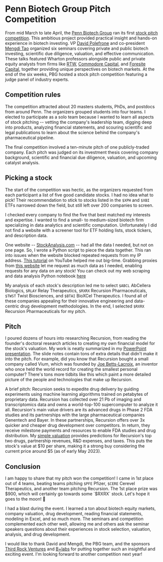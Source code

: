 # Penn Biotech Group Pitch Competition

From mid March to late April, the [Penn Biotech
Group](https://pennbiotechgroup.org) ran its first [stock pitch
competition](https://pennbiotechgroup.org/investment-research-pbg). This
ambitious project provided practical insight and hands-on experience in biotech
investing. VP [David Polefrone](https://www.linkedin.com/in/dpolefrone/) and
co-president [Mengdi Tao](https://www.linkedin.com/in/mengditao/) organized six
seminars covering private and public biotech investing, scientific due
diligence, valuation, and effective communication. These talks featured Wharton
professors alongside public and private equity analysts from firms like
[RTW](https://www.rtwfunds.com), [Commodore
Capital](https://www.commodorecapital.com), and [Foresite
Capital](https://www.foresitecapital.com), together providing unique
perspectives on biotech markets. At the end of the six weeks, PBG hosted a stock
pitch competition featuring a judge panel of industry experts.

## Competition rules

The competition attracted about 20 masters students, PhDs, and postdocs from
around Penn. The organizers grouped students into four teams. I elected to
participate as a solo team because I wanted to learn all aspects of stock
pitching -- vetting the company's leadership team, digging deep into products,
analyzing financial statements, and scouring scientific and legal publications
to learn about the science behind the company's pharmaceutical pipeline.

The final competition involved a ten-minute pitch of one publicly-traded
company. Each pitch was judged on its investment thesis covering company
background, scientific and financial due diligence, valuation, and upcoming
catalyst analysis.

## Picking a stock

The start of the competition was hectic, as the organizers requested from each
participant a list of five good candidate stocks. I had no idea what to pick!
Their recommendation to stick to stocks listed in the `$XPH` and `$XBI` ETFs
narrowed down the field, but still left over 200 companies to screen.

I checked every company to find the five that best matched my interests and
expertise. I wanted to find a small- to medium-sized biotech firm specializing
in data analytics and scientific computation. Unfortunately I did not find a
website with a screener tool for ETF holding lists, stock tickers, and
description data. 

One website -- [StockAnalysis.com](https://stockanalysis.com) -- had all the
data I needed, but not on one page. So, I wrote a Python script to piece the
data together. This ran into issues when the website blocked repeated requests
from my IP address. [This tutorial](https://www.youtube.com/watch?v=uBAaQ1Oif9k)
on YouTube helped me out big-time. Grabbing proxies from [this
website](Free-Proxy-List.net) let me request as much data as I needed, enabling
requests for any data on any stock! You can check out my web scraping and data
analysis Python notebook [here][notebook]

My analysis of each stock's description led me to select `$ABCL` AbCellera
Biologics, `$RLAY` Relay Therapeutics, `$RXRX` Recursion Pharmaceuticals,
`$TWST` Twist Biosciences, and `$BTAI` BioXCel Therapeutics. I found all of
these companies appealing for their innovative engineering and data-centric drug
development methodologies. In the end, I selected `$RXRX` Recursion
Pharmaceuticals for my pitch.

## Pitch

I poured dozens of hours into researching Recursion, from reading the founder's
doctoral research articles to creating my own financial model for the stock's
valuation. My work is neatly summarized in my [PowerPoint
presentation][presentation]. The slide notes contain tons of extra details that
didn't make it into the pitch. For example, did you know that Recursion bought a
small company called Vium, which was founded by [Joe
Betts-Lacroix](https://en.wikipedia.org/wiki/Joe_Betts-LaCroix), an inventor who
once held the world record for creating the smallest personal computer? There's
tons more tidbits like this which paint a more detailed picture of the people
and technologies that make up Recursion. 

A brief pitch: Recursion seeks to expedite drug delivery by guiding experiments
using machine learning algorithms trained on petabytes of proprietary data.
Recursion has collected over 21 Pb of imaging and transcriptomics data and owns
a world-top-100 supercomputer to analyze it all. Recursion's main value drivers
are its advanced drugs in Phase 2 FDA studies and its partnerships with the
large pharmaceutical companies Genentech and Bayer. In these partnerships,
Recursion offers over 3x quicker and cheaper drug development over competitors.
In return, they receive milestone payments and resources to enable FDA studies
and drug distribution. My [simple valuation][valuation] provides
predictions for Recursion's top two drugs, partnership revenues, R&D expenses,
and taxes. This puts the stock's value at $10 per share, making it a strong buy
considering the current price around $5 (as of early May 2023).

## Conclusion

I am happy to share that my pitch won the competition! I came in 1st place out
of 4 teams, beating teams pitching `$PFE` Pfizer, `$CERE` Cerevel Therapeutics,
and another team pitching Recursion. The 1st place prize was $900, which will
certainly go towards some `$RXRX` stock. Let's hope it goes to the moon! 🚀

I had a blast during the event. I learned a ton about biotech equity markets,
company valuation, drug development, reading financial statements, modeling in
Excel, and so much more. The seminars and competition complemented each other
well, allowing me and others ask the seminar speakers questions about their
experiences in stock selection, valuation, analysis, and drug development.

I would like to thank David and Mengdi, the PBG team, and the sponsors [Third
Rock Ventures](https://www.thirdrockventures.com) and
[B+labs](https://www.brandywinerealty.com/blabs) for putting together such an
insightful and exciting event. I'm looking forward to another competition next
year!

[notebook]: https://colab.research.google.com/drive/1YNnSzxABPyvEjMSfxc0P26wE8J_vDcvs?usp=sharing
[presentation]: https://docs.google.com/presentation/d/1f6h3vIJaVeIdxS6lfeMHkGjJy9nLOtpd/edit?usp=sharing&ouid=118402071372269084201&rtpof=true&sd=true
[valuation]: https://docs.google.com/spreadsheets/d/1DXcWWqGpWAOU4H5GffCCOdIpkB9zLQkf/edit?usp=sharing&ouid=118402071372269084201&rtpof=true&sd=true
